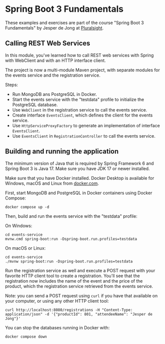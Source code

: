 # Spring Boot 3 Fundamentals

These examples and exercises are part of the course "Spring Boot 3 Fundamentals" by Jesper de Jong at [Pluralsight](https://www.pluralsight.com/).

## Calling REST Web Services

In this module, you've learned how to call REST web services with Spring with WebClient and with an HTTP interface client.

The project is now a multi-module Maven project, with separate modules for the events service and the registration service.

Steps:

- Run MongoDB ans PostgreSQL in Docker.
- Start the events service with the "testdata" profile to initialize the PostgreSQL database.
- Use `WebClient` in the registration service to call the events service.
- Create interface `EventsClient`, which defines the client for the events service.
- Use `HttpServiceProxyFactory` to generate an implementation of interface `EventsClient`.
- Use `EventsClient` in `RegistrationController` to call the events service.

## Building and running the application

The minimum version of Java that is required by Spring Framework 6 and Spring Boot 3 is Java 17. Make sure you have JDK 17 or newer installed.

Make sure that you have Docker installed. Docker Desktop is available for Windows, macOS and Linux from [docker.com](https://www.docker.com).

First, start MongoDB and PostgreSQL in Docker containers using Docker Compose:

    docker compose up -d

Then, build and run the events service with the "testdata" profile:

On Windows:

    cd events-service
    mvnw.cmd spring-boot:run -Dspring-boot.run.profiles=testdata

On macOS or Linux:

    cd events-service
    ./mvnw spring-boot:run -Dspring-boot.run.profiles=testdata

Run the registration service as well and execute a POST request with your favorite HTTP client tool to create a registration. You'll see that the registration
now includes the name of the event and the price of the product, which the registration service retrieved from the events service.

Note: you can send a POST request using `curl` if you have that available on your computer, or using any other HTTP client tool:

    curl http://localhost:8080/registrations -H "Content-Type: application/json" -d '{"productId": 801, "attendeeName": "Jesper de Jong"}'

You can stop the databases running in Docker with:

    docker compose down
